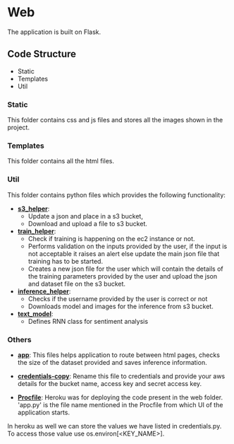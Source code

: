 # Web

The application is built on Flask.

## Code Structure

- Static
- Templates
- Util

### Static

This folder contains css and js files and stores all the images shown in the project.

### Templates

This folder contains all the html files.

### Util

This folder contains python files which provides the following functionality:

- **[s3_helper](util/s3_helper.py)**:
  - Update a json and place in a s3 bucket,
  - Download and upload a file to s3 bucket.
- **[train_helper](util/train_helper.py)**:
  - Check if training is happening on the ec2 instance or not.
  - Performs validation on the inputs provided by the user, if the input is not acceptable it raises an alert else update the main json file that training has to be started.
  - Creates a new json file for the user which will contain the details of the training parameters provided by the user and upload the json and dataset file on the s3 bucket.
- **[inference_helper](util/inference_helper.py)**:
  - Checks if the username provided by the user is correct or not
  - Downloads model and images for the inference from s3 bucket.
- **[text_model](util/text_model.py)**:
  - Defines RNN class for sentiment analysis

### Others

- **[app](app.py)**: This files helps application to route between html pages, checks the size of the dataset provided and saves inference information.

- **[credentials-copy](credentials-copy.py)**: Rename this file to credentials and provide your aws details for the bucket name, access key and secret access key.

- **[Procfile](Procfile)**: Heroku was for deploying the code present in the web folder. 'app.py' is the file name mentioned in the Procfile from which UI of the application starts.

In heroku as well we can store the values we have listed in credentials.py. To access those value use os.environ[<KEY_NAME>].
